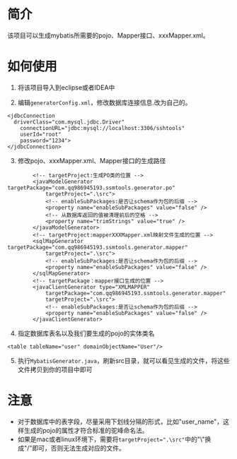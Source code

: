 
# 简介
该项目可以生成mybatis所需要的pojo、Mapper接口、xxxMapper.xml。
# 如何使用

1. 将该项目导入到eclipse或者IDEA中

2. 编辑`generatorConfig.xml`，修改数据库连接信息.改为自己的。

```
<jdbcConnection 
  driverClass="com.mysql.jdbc.Driver"
	connectionURL="jdbc:mysql://localhost:3306/sshtools" 
	userId="root"
	password="1234">
</jdbcConnection>
```
3. 修改pojo、xxxMapper.xml、Mapper接口的生成路径

```
		<!-- targetProject:生成PO类的位置 -->
		<javaModelGenerator targetPackage="com.qq986945193.ssmtools.generator.po"
			targetProject=".\src">
			<!-- enableSubPackages:是否让schema作为包的后缀 -->
			<property name="enableSubPackages" value="false" />
			<!-- 从数据库返回的值被清理前后的空格 -->
			<property name="trimStrings" value="true" />
		</javaModelGenerator>
		<!-- targetProject:mapperXXXMapper.xml映射文件生成的位置 -->
		<sqlMapGenerator targetPackage="com.qq986945193.ssmtools.generator.mapper"
			targetProject=".\src">
			<!-- enableSubPackages:是否让schema作为包的后缀 -->
			<property name="enableSubPackages" value="false" />
		</sqlMapGenerator>
		<!-- targetPackage：mapper接口生成的位置 -->
		<javaClientGenerator type="XMLMAPPER"
			targetPackage="com.qq986945193.ssmtools.generator.mapper"
			targetProject=".\src">
			<!-- enableSubPackages:是否让schema作为包的后缀 -->
			<property name="enableSubPackages" value="false" />
		</javaClientGenerator>
```
4. 指定数据库表名以及我们要生成的pojo的实体类名

```
<table tableName="user" domainObjectName="User"/>
```
5. 执行`MybatisGenerator.java`，刷新src目录，就可以看见生成的文件，将这些文件拷贝到你的项目中即可

# 注意
* 对于数据库中的表字段，尽量采用下划线分隔的形式，比如"user_name"，这样生成的pojo的属性才符合标准的驼峰命名法。
* 如果是mac或者linux环境下，需要将`targetProject=".\src"`中的"\\"换成"/"即可，否则无法生成对应的文件。
